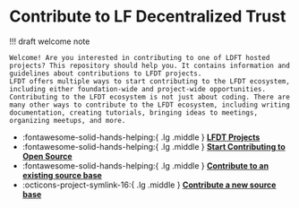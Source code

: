 [//]: # (SPDX-License-Identifier: CC-BY-4.0)

# Contribute to LF Decentralized Trust

!!! draft welcome note

    Welcome! Are you interested in contributing to one of LDFT hosted projects? This repository should help you. It contains information and guidelines about contributions to LFDT projects.
    LFDT offers multiple ways to start contributing to the LFDT ecosystem, including either foundation-wide and project-wide opportunities.
    Contributing to the LFDT ecosystem is not just about coding. There are many other ways to contribute to the LFDT ecosystem, including writing documentation, creating tutorials, bringing ideas to meetings, organizing meetups, and more.



<div class="grid cards" markdown>
    
- :fontawesome-solid-hands-helping:{ .lg .middle } __[LFDT Projects](./projects.md)__
- :fontawesome-solid-hands-helping:{ .lg .middle } __[Start Contributing to Open Source](./start.md)__
- :fontawesome-solid-hands-helping:{ .lg .middle } __[Contribute to an existing source base](./contribute-to-an-existing-source-base.md)__
- :octicons-project-symlink-16:{ .lg .middle } __[Contribute a new source base](./contribute-a-new-source-base.md)__

</div>
